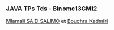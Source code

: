 ### JAVA TPs Tds - Binome13GMI2 
[Mlamali SAID SALIMO](https://www.linkedin.com/in/mlamalisaidsalimo) et [Bouchra Kadmiri](https://www.linkedin.com/in/bouchra-kadmiri-67bb87159)
